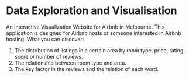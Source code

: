 # Data Exploration and Visualisation
 An Interactive Visualization Website for Airbnb in Melbourne. This application is designed for Airbnb hosts or someone interested in Airbnb hosting. 
What you can discover:
1. The distribution of listings in a certain area by room type, price, rating score or number of reviews.
2. The relationship between room type and area.
3. The key factor in the reviews and the relation of each word.
